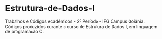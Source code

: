 # Estrutura-de-Dados-I
Trabalhos e Códigos Acadêmicos - 2º Período - IFG Campus Goiânia.
Códigos produzidos durante o curso de Estrutura de Dados I, em linguagem de programação C.
